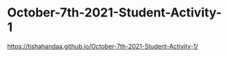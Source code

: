 # October-7th-2021-Student-Activity-1
https://tishahandaa.github.io/October-7th-2021-Student-Activity-1/
